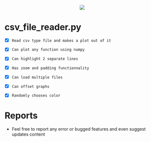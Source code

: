 <p align="center">
  <a href="https://github.com/Kiwi10101001/csv_file_reader"><img src="https://img.shields.io/badge/Version-0.0.2-orange"/></a>

</p>

# **csv_file_reader.py**
- [x] `Read csv type file and makes a plot out of it`

- [x] `Can plot any function using numpy`

- [x] `Can highlight 2 separate lines`

- [x] `Has zoom and padding functionnality`

- [x] `Can load multiple files`

- [x] `Can offset graphs`

- [x] `Randomly chooses color`

# **Reports**

- Feel free to report any error or bugged features and even suggest updates content
